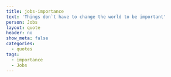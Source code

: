 ```yaml
---
title: jobs-importance
text: 'Things don`t have to change the world to be important'
person: Jobs
layout: quote
header: no
show_meta: false
categories:
  - quotes
tags:
  - importance
  - Jobs
---
```

